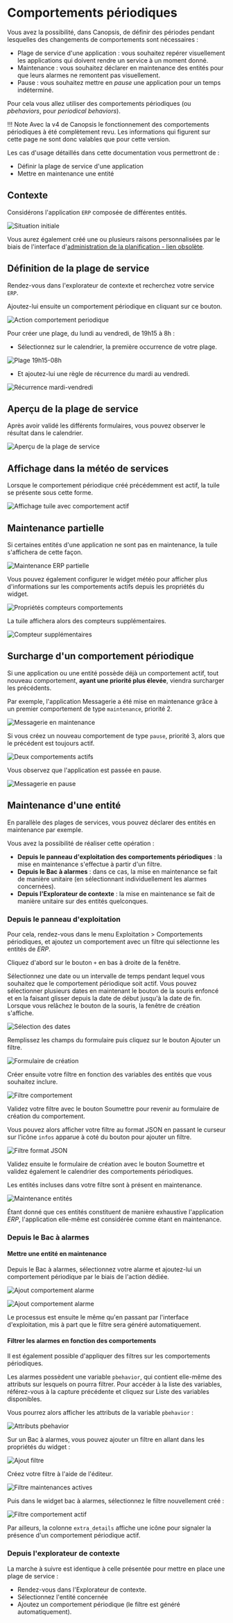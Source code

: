 # Comportements périodiques

Vous avez la possibilité, dans Canopsis, de définir des périodes pendant lesquelles des changements de comportements sont nécessaires :

* Plage de service d'une application : vous souhaitez repérer visuellement les applications qui doivent rendre un service à un moment donné.
* Maintenance : vous souhaitez déclarer en maintenance des entités pour que leurs alarmes ne remontent pas visuellement.
* Pause : vous souhaitez mettre en *pause* une application pour un temps indéterminé.

Pour cela vous allez utiliser des comportements périodiques (ou *pbehaviors*, pour *periodical behaviors*).

!!! Note
    Avec la v4 de Canopsis le fonctionnement des comportements périodiques à été complètement revu.
    Les informations qui figurent sur cette page ne sont donc valables que pour cette version.

Les cas d'usage détaillés dans cette documentation vous permettront de :

* Définir la plage de service d'une application
* Mettre en maintenance une entité

## Contexte

Considérons l'application `ERP` composée de différentes entités.

![Situation initiale](./img/pbh_situation_initiale.png)

Vous aurez également créé une ou plusieurs raisons personnalisées par le biais de l'interface d'[administration de la planification - lien obsolète]().

## Définition de la plage de service

Rendez-vous dans l'explorateur de contexte et recherchez votre service `ERP`.

Ajoutez-lui ensuite un comportement périodique en cliquant sur ce bouton.

![Action comportement periodique](./img/pbh_action.png)

Pour créer une plage, du lundi au vendredi, de 19h15 à 8h :

* Sélectionnez sur le calendrier, la première occurrence de votre plage.

![Plage 19h15-08h](./img/pbh_plage_19h15-08h.png)

* Et ajoutez-lui une règle de récurrence du mardi au vendredi.

![Récurrence mardi-vendredi](./img/pbh_plage_19h15-08h_rrule.png)

## Aperçu de la plage de service

Après avoir validé les différents formulaires, vous pouvez observer le résultat dans le calendrier.

![Aperçu de la plage de service](./img/pbh_apercu_plage_19h15-08h.png)

## Affichage dans la météo de services

Lorsque le comportement périodique créé précédemment est actif, la tuile se présente sous cette forme.

![Affichage tuile avec comportement actif](./img/pbh_tuile_comportement_actif.png)

## Maintenance partielle

Si certaines entités d'une application ne sont pas en maintenance, la tuile s'affichera de cette façon.

![Maintenance ERP partielle](./img/pbh_maintenance_erp_partielle.png)

Vous pouvez également configurer le widget météo pour afficher plus d'informations sur les comportements actifs depuis les propriétés du widget.

![Propriétés compteurs comportements](./img/pbh_proprietes_compteurs_tuile.png)

La tuile affichera alors des compteurs supplémentaires.

![Compteur supplémentaires](./img/pbh_affichage_compteurs_tuile.png)

## Surcharge d'un comportement périodique

Si une application ou une entité possède déjà un comportement actif, tout nouveau comportement, **ayant une priorité plus élevée**, viendra surcharger les précédents.

Par exemple, l'application Messagerie a été mise en maintenance grâce à un premier comportement de type `maintenance`, priorité 2.

![Messagerie en maintenance](./img/pbh_messagerie_maintenance.png)

Si vous créez un nouveau comportement de type `pause`, priorité 3, alors que le précédent est toujours actif.

![Deux comportements actifs](./img/pbh_deux_comportements_actifs.png)

Vous observez que l'application est passée en pause.

![Messagerie en pause](./img/pbh_messagerie_pause.png)

## Maintenance d'une entité

En parallèle des plages de services, vous pouvez déclarer des entités en maintenance par exemple.

Vous avez la possibilité de réaliser cette opération :

* **Depuis le panneau d'exploitation des comportements périodiques** : la mise en maintenance s'effectue à partir d'un filtre.
* **Depuis le Bac à alarmes** : dans ce cas, la mise en maintenance se fait de manière unitaire (en sélectionnant individuellement les alarmes concernées).
* **Depuis l'Explorateur de contexte** : la mise en maintenance se fait de manière unitaire sur des entités quelconques.

### Depuis le panneau d'exploitation

Pour cela, rendez-vous dans le menu Exploitation > Comportements périodiques, et ajoutez un comportement avec un filtre qui sélectionne les entités de *ERP*.

Cliquez d'abord sur le bouton `+` en bas à droite de la fenêtre.

Sélectionnez une date ou un intervalle de temps pendant lequel vous souhaitez que le comportement périodique soit actif. Vous pouvez sélectionner plusieurs dates en maintenant le bouton de la souris enfoncé et en la faisant glisser depuis la date de début jusqu'à la date de fin. Lorsque vous relâchez le bouton de la souris, la fenêtre de création s'affiche.

![Sélection des dates](./img/pbh_selection_dates.png)

Remplissez les champs du formulaire puis cliquez sur le bouton Ajouter un filtre.

![Formulaire de création](./img/pbh_formulaire_creation.png)

Créer ensuite votre filtre en fonction des variables des entités que vous souhaitez inclure.

![Filtre comportement](./img/pbh_filtre_comportement.png)  

Validez votre filtre avec le bouton Soumettre pour revenir au formulaire de création du comportement.
 
Vous pouvez alors afficher votre filtre au format JSON en passant le curseur sur l’icône `infos` apparue à coté du bouton pour ajouter un filtre.

![Filtre format JSON](./img/pbh_afficher_filtre_json.png)

Validez ensuite le formulaire de création avec le bouton Soumettre et validez également le calendrier des comportements périodiques.

Les entités incluses dans votre filtre sont à présent en maintenance.  

![Maintenance entités](./img/pbh_maintenance_entites.png)  

Étant donné que ces entités constituent de manière exhaustive l'application *ERP*, l'application elle-même est considérée comme étant en maintenance.  

### Depuis le Bac à alarmes

#### Mettre une entité en maintenance

Depuis le Bac à alarmes, sélectionnez votre alarme et ajoutez-lui un comportement périodique par le biais de l'action dédiée.

![Ajout comportement alarme](./img/pbh_ajout_comportement_alarme1.png)  

![Ajout comportement alarme](./img/pbh_ajout_comportement_alarme2.png)  

Le processus est ensuite le même qu'en passant par l'interface d'exploitation, mis à part que le filtre sera généré automatiquement.

#### Filtrer les alarmes en fonction des comportements

Il est également possible d'appliquer des filtres sur les comportements périodiques.  

Les alarmes possèdent une variable `pbehavior`, qui contient elle-même des attributs sur lesquels on pourra filtrer. Pour accéder à la liste des variables, référez-vous à la capture précédente et cliquez sur Liste des variables disponibles.

Vous pourrez alors afficher les attributs de la variable `pbehavior` :

![Attributs pbehavior](./img/pbh_attributs_pbehavior.png)

Sur un Bac à alarmes, vous pouvez ajouter un filtre en allant dans les propriétés du widget :

![Ajout filtre](./img/pbh_ajout_filtre.png)  

Créez votre filtre à l'aide de l'éditeur.

![Filtre maintenances actives](./img/pbh_maintenances_actives.png)  

Puis dans le widget bac à alarmes, sélectionnez le filtre nouvellement créé :

![Filtre comportement actif](./img/pbh_filtre_maintenances_actives_alarmes.png)  

Par ailleurs, la colonne `extra_details` affiche une icône pour signaler la présence d'un comportement périodique actif.  

### Depuis l'explorateur de contexte

La marche à suivre est identique à celle présentée pour mettre en place une plage de service :

* Rendez-vous dans l'Explorateur de contexte.
* Sélectionnez l'entité concernée
* Ajoutez un comportement périodique (le filtre est généré automatiquement).
